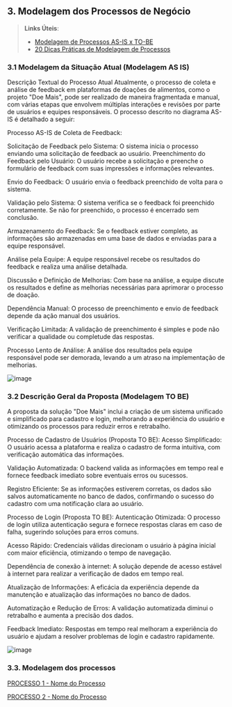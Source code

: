## 3. Modelagem dos Processos de Negócio


> **Links Úteis**:
> - [Modelagem de Processos AS-IS x TO-BE](https://dheka.com.br/modelagem-as-is-to-be/)
> - [20 Dicas Práticas de Modelagem de Processos](https://dheka.com.br/20-dicas-praticas-de-modelagem-de-processos/)

### 3.1 Modelagem da Situação Atual (Modelagem AS IS)
Descrição Textual do Processo Atual
Atualmente, o processo de coleta e análise de feedback em plataformas de doações de alimentos, como o projeto "Doe Mais", pode ser realizado de maneira fragmentada e manual, com várias etapas que envolvem múltiplas interações e revisões por parte de usuários e equipes responsáveis. O processo descrito no diagrama AS-IS é detalhado a seguir:

Processo AS-IS de Coleta de Feedback:

Solicitação de Feedback pelo Sistema: O sistema inicia o processo enviando uma solicitação de feedback ao usuário.
Preenchimento do Feedback pelo Usuário: O usuário recebe a solicitação e preenche o formulário de feedback com suas impressões e informações relevantes.

Envio do Feedback: O usuário envia o feedback preenchido de volta para o sistema.

Validação pelo Sistema: O sistema verifica se o feedback foi preenchido corretamente. Se não for preenchido, o processo é encerrado sem conclusão.

Armazenamento do Feedback: Se o feedback estiver completo, as informações são armazenadas em uma base de dados e enviadas para a equipe responsável.

Análise pela Equipe: A equipe responsável recebe os resultados do feedback e realiza uma análise detalhada.

Discussão e Definição de Melhorias: Com base na análise, a equipe discute os resultados e define as melhorias necessárias para aprimorar o processo de doação.

Dependência Manual: O processo de preenchimento e envio de feedback depende da ação manual dos usuários.

Verificação Limitada: A validação de preenchimento é simples e pode não verificar a qualidade ou completude das respostas.

Processo Lento de Análise: A análise dos resultados pela equipe responsável pode ser demorada, levando a um atraso na implementação de melhorias.

![image](https://github.com/user-attachments/assets/6f83d062-838f-4878-9a21-e99756bc716e)


### 3.2 Descrição Geral da Proposta (Modelagem TO BE)
A proposta da solução "Doe Mais" inclui a criação de um sistema unificado e simplificado para cadastro e login, melhorando a experiência do usuário e otimizando os processos para reduzir erros e retrabalho.

Processo de Cadastro de Usuários (Proposta TO BE):
Acesso Simplificado: O usuário acessa a plataforma e realiza o cadastro de forma intuitiva, com verificação automática das informações.

Validação Automatizada: O backend valida as informações em tempo real e fornece feedback imediato sobre eventuais erros ou sucessos.

Registro Eficiente: Se as informações estiverem corretas, os dados são salvos automaticamente no banco de dados, confirmando o sucesso do cadastro com uma notificação clara ao usuário.

Processo de Login (Proposta TO BE):
Autenticação Otimizada: O processo de login utiliza autenticação segura e fornece respostas claras em caso de falha, sugerindo soluções para erros comuns.

Acesso Rápido: Credenciais válidas direcionam o usuário à página inicial com maior eficiência, otimizando o tempo de navegação.

Dependência de conexão à internet: A solução depende de acesso estável à internet para realizar a verificação de dados em tempo real.

Atualização de Informações: A eficácia da experiência depende da manutenção e atualização das informações no banco de dados.


Automatização e Redução de Erros: A validação automatizada diminui o retrabalho e aumenta a precisão dos dados.

Feedback Imediato: Respostas em tempo real melhoram a experiência do usuário e ajudam a resolver problemas de login e cadastro rapidamente.

![image](https://github.com/user-attachments/assets/ab1132cb-4d6d-4393-9893-8f69a5ff5cc2)



### 3.3. Modelagem dos processos

[PROCESSO 1 - Nome do Processo](./processos/processo-1-nome-do-processo.md "Detalhamento do Processo 1.")

[PROCESSO 2 - Nome do Processo](./processos/processo-2-nome-do-processo.md "Detalhamento do Processo 2.")
